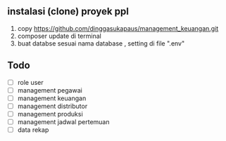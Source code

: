 ## instalasi (clone) proyek ppl
1.  copy https://github.com/dinggasukapaus/management_keuangan.git
2.  composer update di terminal
3.  buat databse sesuai nama database , setting di file ".env"

## Todo
- [ ] role user 
- [ ] management pegawai 
- [ ] management keuangan 
- [ ] management distributor
- [ ] management produksi
- [ ] management jadwal pertemuan
- [ ] data rekap
